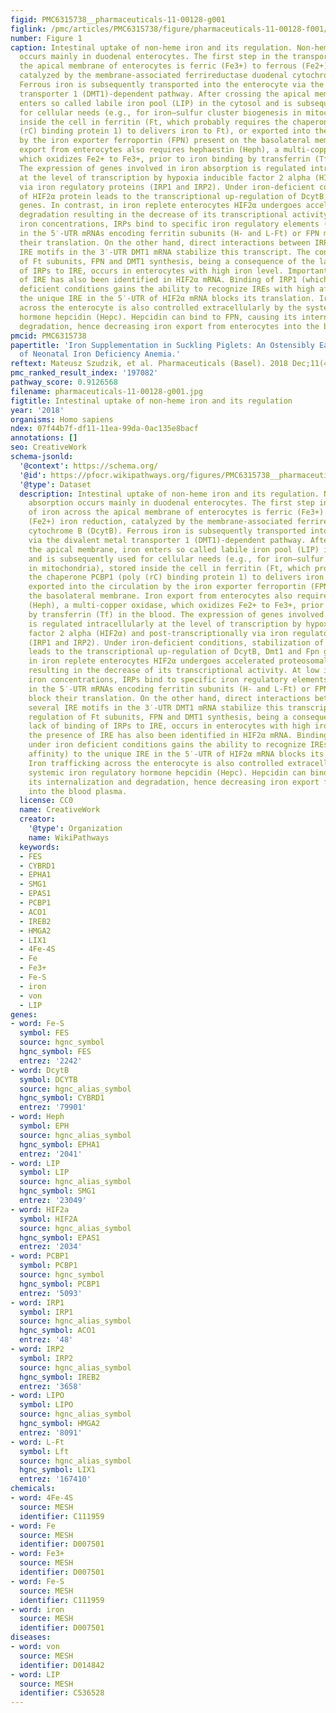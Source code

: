 ```yaml
---
figid: PMC6315738__pharmaceuticals-11-00128-g001
figlink: /pmc/articles/PMC6315738/figure/pharmaceuticals-11-00128-f001/
number: Figure 1
caption: Intestinal uptake of non-heme iron and its regulation. Non-heme iron absorption
  occurs mainly in duodenal enterocytes. The first step in the transport of iron across
  the apical membrane of enterocytes is ferric (Fe3+) to ferrous (Fe2+) iron reduction,
  catalyzed by the membrane-associated ferrireductase duodenal cytochrome B (DcytB).
  Ferrous iron is subsequently transported into the enterocyte via the divalent metal
  transporter 1 (DMT1)-dependent pathway. After crossing the apical membrane, iron
  enters so called labile iron pool (LIP) in the cytosol and is subsequently used
  for cellular needs (e.g., for iron–sulfur cluster biogenesis in mitochondria), stored
  inside the cell in ferritin (Ft, which probably requires the chaperone PCBP1 (poly
  (rC) binding protein 1) to delivers iron to Ft), or exported into the circulation
  by the iron exporter ferroportin (FPN) present on the basolateral membrane. Iron
  export from enterocytes also requires hephaestin (Heph), a multi-copper oxidase,
  which oxidizes Fe2+ to Fe3+, prior to iron binding by transferrin (Tf) in the blood.
  The expression of genes involved in iron absorption is regulated intracellularly
  at the level of transcription by hypoxia inducible factor 2 alpha (HIF2α) and post-transcriptionally
  via iron regulatory proteins (IRP1 and IRP2). Under iron-deficient conditions, stabilization
  of HIF2α protein leads to the transcriptional up-regulation of DcytB, Dmt1 and Fpn
  genes. In contrast, in iron replete enterocytes HIF2α undergoes accelerated proteosomal
  degradation resulting in the decrease of its transcriptional activity. At low intracellular
  iron concentrations, IRPs bind to specific iron regulatory elements (IREs) present
  in the 5′-UTR mRNAs encoding ferritin subunits (H- and L-Ft) or FPN mRNAs and block
  their translation. On the other hand, direct interactions between IRPs and several
  IRE motifs in the 3′-UTR DMT1 mRNA stabilize this transcript. The converse regulation
  of Ft subunits, FPN and DMT1 synthesis, being a consequence of the lack of binding
  of IRPs to IRE, occurs in enterocytes with high iron level. Importantly, the presence
  of IRE has also been identified in HIF2α mRNA. Binding of IRP1 (which under iron
  deficient conditions gains the ability to recognize IREs with high affinity) to
  the unique IRE in the 5′-UTR of HIF2α mRNA blocks its translation. Iron trafficking
  across the enterocyte is also controlled extracellularly by the systemic iron regulatory
  hormone hepcidin (Hepc). Hepcidin can bind to FPN, causing its internalization and
  degradation, hence decreasing iron export from enterocytes into the blood plasma.
pmcid: PMC6315738
papertitle: 'Iron Supplementation in Suckling Piglets: An Ostensibly Easy Therapy
  of Neonatal Iron Deficiency Anemia.'
reftext: Mateusz Szudzik, et al. Pharmaceuticals (Basel). 2018 Dec;11(4):128.
pmc_ranked_result_index: '197082'
pathway_score: 0.9126568
filename: pharmaceuticals-11-00128-g001.jpg
figtitle: Intestinal uptake of non-heme iron and its regulation
year: '2018'
organisms: Homo sapiens
ndex: 07f44b7f-df11-11ea-99da-0ac135e8bacf
annotations: []
seo: CreativeWork
schema-jsonld:
  '@context': https://schema.org/
  '@id': https://pfocr.wikipathways.org/figures/PMC6315738__pharmaceuticals-11-00128-g001.html
  '@type': Dataset
  description: Intestinal uptake of non-heme iron and its regulation. Non-heme iron
    absorption occurs mainly in duodenal enterocytes. The first step in the transport
    of iron across the apical membrane of enterocytes is ferric (Fe3+) to ferrous
    (Fe2+) iron reduction, catalyzed by the membrane-associated ferrireductase duodenal
    cytochrome B (DcytB). Ferrous iron is subsequently transported into the enterocyte
    via the divalent metal transporter 1 (DMT1)-dependent pathway. After crossing
    the apical membrane, iron enters so called labile iron pool (LIP) in the cytosol
    and is subsequently used for cellular needs (e.g., for iron–sulfur cluster biogenesis
    in mitochondria), stored inside the cell in ferritin (Ft, which probably requires
    the chaperone PCBP1 (poly (rC) binding protein 1) to delivers iron to Ft), or
    exported into the circulation by the iron exporter ferroportin (FPN) present on
    the basolateral membrane. Iron export from enterocytes also requires hephaestin
    (Heph), a multi-copper oxidase, which oxidizes Fe2+ to Fe3+, prior to iron binding
    by transferrin (Tf) in the blood. The expression of genes involved in iron absorption
    is regulated intracellularly at the level of transcription by hypoxia inducible
    factor 2 alpha (HIF2α) and post-transcriptionally via iron regulatory proteins
    (IRP1 and IRP2). Under iron-deficient conditions, stabilization of HIF2α protein
    leads to the transcriptional up-regulation of DcytB, Dmt1 and Fpn genes. In contrast,
    in iron replete enterocytes HIF2α undergoes accelerated proteosomal degradation
    resulting in the decrease of its transcriptional activity. At low intracellular
    iron concentrations, IRPs bind to specific iron regulatory elements (IREs) present
    in the 5′-UTR mRNAs encoding ferritin subunits (H- and L-Ft) or FPN mRNAs and
    block their translation. On the other hand, direct interactions between IRPs and
    several IRE motifs in the 3′-UTR DMT1 mRNA stabilize this transcript. The converse
    regulation of Ft subunits, FPN and DMT1 synthesis, being a consequence of the
    lack of binding of IRPs to IRE, occurs in enterocytes with high iron level. Importantly,
    the presence of IRE has also been identified in HIF2α mRNA. Binding of IRP1 (which
    under iron deficient conditions gains the ability to recognize IREs with high
    affinity) to the unique IRE in the 5′-UTR of HIF2α mRNA blocks its translation.
    Iron trafficking across the enterocyte is also controlled extracellularly by the
    systemic iron regulatory hormone hepcidin (Hepc). Hepcidin can bind to FPN, causing
    its internalization and degradation, hence decreasing iron export from enterocytes
    into the blood plasma.
  license: CC0
  name: CreativeWork
  creator:
    '@type': Organization
    name: WikiPathways
  keywords:
  - FES
  - CYBRD1
  - EPHA1
  - SMG1
  - EPAS1
  - PCBP1
  - ACO1
  - IREB2
  - HMGA2
  - LIX1
  - 4Fe-4S
  - Fe
  - Fe3+
  - Fe-S
  - iron
  - von
  - LIP
genes:
- word: Fe-S
  symbol: FES
  source: hgnc_symbol
  hgnc_symbol: FES
  entrez: '2242'
- word: DcytB
  symbol: DCYTB
  source: hgnc_alias_symbol
  hgnc_symbol: CYBRD1
  entrez: '79901'
- word: Нeph
  symbol: EPH
  source: hgnc_alias_symbol
  hgnc_symbol: EPHA1
  entrez: '2041'
- word: LIP
  symbol: LIP
  source: hgnc_alias_symbol
  hgnc_symbol: SMG1
  entrez: '23049'
- word: HIF2a
  symbol: HIF2A
  source: hgnc_alias_symbol
  hgnc_symbol: EPAS1
  entrez: '2034'
- word: PCBP1
  symbol: PCBP1
  source: hgnc_symbol
  hgnc_symbol: PCBP1
  entrez: '5093'
- word: IRP1
  symbol: IRP1
  source: hgnc_alias_symbol
  hgnc_symbol: ACO1
  entrez: '48'
- word: IRP2
  symbol: IRP2
  source: hgnc_alias_symbol
  hgnc_symbol: IREB2
  entrez: '3658'
- word: LIPO
  symbol: LIPO
  source: hgnc_alias_symbol
  hgnc_symbol: HMGA2
  entrez: '8091'
- word: L-Ft
  symbol: Lft
  source: hgnc_alias_symbol
  hgnc_symbol: LIX1
  entrez: '167410'
chemicals:
- word: 4Fe-4S
  source: MESH
  identifier: C111959
- word: Fe
  source: MESH
  identifier: D007501
- word: Fe3+
  source: MESH
  identifier: D007501
- word: Fe-S
  source: MESH
  identifier: C111959
- word: iron
  source: MESH
  identifier: D007501
diseases:
- word: von
  source: MESH
  identifier: D014842
- word: LIP
  source: MESH
  identifier: C536528
---
```

